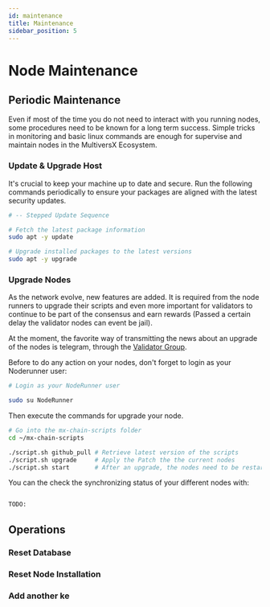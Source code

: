 ```yaml
---
id: maintenance
title: Maintenance
sidebar_position: 5
---
```


# Node Maintenance

## Periodic Maintenance

Even if most of the time you do not need to interact with you running nodes, some procedures need to be known for a long term success.
Simple tricks in monitoring and basic linux commands are enough for supervise and maintain nodes in the MultiversX Ecosystem.

### Update & Upgrade Host

It's crucial to keep your machine up to date and secure. Run the following commands periodically to ensure your packages are aligned with the latest security updates.

```bash
# -- Stepped Update Sequence

# Fetch the latest package information
sudo apt -y update

# Upgrade installed packages to the latest versions
sudo apt -y upgrade

```

### Upgrade Nodes

As the network evolve, new features are added. It is required from the node runners to upgrade their scripts and even more important for validators to continue to be part of the consensus and earn rewards (Passed a certain delay the validator nodes can event be jail).

At the moment, the favorite way of transmitting the news about an upgrade of the nodes is telegram, through the [Validator Group](https://t.me/s/MultiversXValidators).

Before to do any action on your nodes, don't forget to login as your Noderunner user:

```bash
# Login as your NodeRunner user

sudo su NodeRunner
```

Then execute the commands for upgrade your node.

```bash
# Go into the mx-chain-scripts folder
cd ~/mx-chain-scripts

./script.sh github_pull # Retrieve latest version of the scripts
./script.sh upgrade     # Apply the Patch the the current nodes
./script.sh start       # After an upgrade, the nodes need to be restarded

```

You can the check the synchronizing status of your different nodes with:

```bash

TODO:
```

 ## Operations

 ### Reset Database

 ### Reset Node Installation

 ### Add another ke